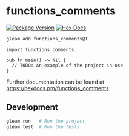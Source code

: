 # functions_comments

[![Package Version](https://img.shields.io/hexpm/v/functions_comments)](https://hex.pm/packages/functions_comments)
[![Hex Docs](https://img.shields.io/badge/hex-docs-ffaff3)](https://hexdocs.pm/functions_comments/)

```sh
gleam add functions_comments@1
```
```gleam
import functions_comments

pub fn main() -> Nil {
  // TODO: An example of the project in use
}
```

Further documentation can be found at <https://hexdocs.pm/functions_comments>.

## Development

```sh
gleam run   # Run the project
gleam test  # Run the tests
```
